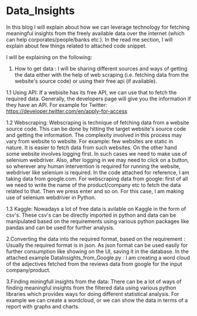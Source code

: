 # Data_Insights

In this blog I will explain about how we can leverage technology for fetching meaningful insights from the freely available data over the internet (which can help corporates/people/banks etc.). In the read me section, I will explain about few things related to attached code snippet.

I will be explaining on the following:

1. How to get data : I will be sharing different sources and ways of getting the data either with the help of web scraping (i.e. fetching data from the website's source code) or using their free api (if available). 

1.1 Using API: If a webisite has its free API, we can use that to fetch the required data. Generally, the developers page will give you the information if they have an API. For example for Twitter: https://developer.twitter.com/en/apply-for-access

1.2 Webscraping: Webscraping is technique of fetching data from a website source code. This can be done by hitting the target website's source code and getting the information. The complexity involved in this process may vary from website to website. For example: few websites are static in nature. It is easier to fetch data from such websites. On the other hand some website involves logging first. In such cases we need to make use of selenium webdriver. Also, after logging in we may need to click on a button, so wherever any human intervention is required for running the website, webdriver like selenium is required. In the code attached for reference, I am taking data from google.com. For webscraping data from google: first of all we need to write the name of the product/company etc to fetch the data related to that. Then we press enter and so on. For this case, I am making use of selenium webdriver in Python.

1.3 Kaggle: Nowadays a lot of free data is avilable on Kaggle in the form of csv's. These csv's can be directly imported in python and data can be manipulated based on the requirements using various python packages like pandas and can be used for further analysis.

2.Converting the data into the required format, based on the requirement : Usually the required format is in json. As json format can be used easily for further consumption like showing on the UI, saving it in the database.
In the attached example DataInsights_from_Google.py : I am creating a word cloud of the adjectives fetched from the reviews data from google for the input company/product. 


3.Finding miningfull insights from the data: There can be a lot of ways of finding meaningful insights from the filtered data using various python libraries which provides ways for doing different statistical analysis. For example we can create a wordcloud, or we can show the data in terms of a report with graphs and charts.

